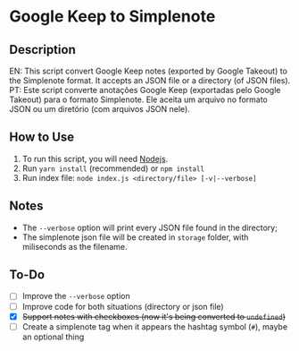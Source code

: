 # Google Keep to Simplenote

## Description
EN: This script convert Google Keep notes (exported by Google Takeout) to the Simplenote format. It accepts an JSON file or a directory (of JSON files).  
PT: Este script converte anotações Google Keep (exportadas pelo Google Takeout) para o formato Simplenote. Ele aceita um arquivo no formato JSON ou um diretório (com arquivos JSON nele).

## How to Use
1. To run this script, you will need [Nodejs](https://nodejs.org/).
2. Run `yarn install` (recommended) or `npm install`
3. Run index file: `node index.js <directory/file> [-v|--verbose]`

## Notes
* The `--verbose` option will print every JSON file found in the directory;
* The simplenote json file will be created in `storage` folder, with miliseconds as the filename.

## To-Do
* [ ] Improve the `--verbose` option
* [ ] Improve code for both situations (directory or json file)
* [x] ~~Support notes with checkboxes (now it's being converted to `undefined`)~~
* [ ] Create a simplenote tag when it appears the hashtag symbol (`#`), maybe an optional thing